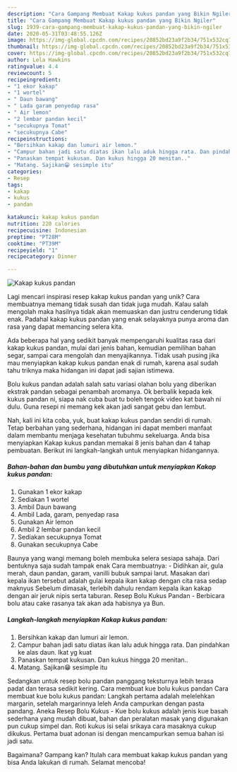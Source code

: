 ```yaml
---
description: "Cara Gampang Membuat Kakap kukus pandan yang Bikin Ngiler"
title: "Cara Gampang Membuat Kakap kukus pandan yang Bikin Ngiler"
slug: 1939-cara-gampang-membuat-kakap-kukus-pandan-yang-bikin-ngiler
date: 2020-05-31T03:48:55.126Z
image: https://img-global.cpcdn.com/recipes/20852bd23a9f2b34/751x532cq70/kakap-kukus-pandan-foto-resep-utama.jpg
thumbnail: https://img-global.cpcdn.com/recipes/20852bd23a9f2b34/751x532cq70/kakap-kukus-pandan-foto-resep-utama.jpg
cover: https://img-global.cpcdn.com/recipes/20852bd23a9f2b34/751x532cq70/kakap-kukus-pandan-foto-resep-utama.jpg
author: Lela Hawkins
ratingvalue: 4.4
reviewcount: 5
recipeingredient:
- "1 ekor kakap"
- "1 wortel"
- " Daun bawang"
- " Lada garam penyedap rasa"
- " Air lemon"
- "2 lembar pandan kecil"
- "secukupnya Tomat"
- "secukupnya Cabe"
recipeinstructions:
- "Bersihkan kakap dan lumuri air lemon."
- "Campur bahan jadi satu diatas ikan lalu aduk hingga rata. Dan pindahkan ke alas daun. Ikat yg kuat"
- "Panaskan tempat kukusan. Dan kukus hingga 20 menitan.."
- "Matang. Sajikan😁 sesimple itu"
categories:
- Resep
tags:
- kakap
- kukus
- pandan

katakunci: kakap kukus pandan 
nutrition: 220 calories
recipecuisine: Indonesian
preptime: "PT28M"
cooktime: "PT39M"
recipeyield: "1"
recipecategory: Dinner

---
```



![Kakap kukus pandan](https://img-global.cpcdn.com/recipes/20852bd23a9f2b34/751x532cq70/kakap-kukus-pandan-foto-resep-utama.jpg)

Lagi mencari inspirasi resep kakap kukus pandan yang unik? Cara membuatnya memang tidak susah dan tidak juga mudah. Kalau salah mengolah maka hasilnya tidak akan memuaskan dan justru cenderung tidak enak. Padahal kakap kukus pandan yang enak selayaknya punya aroma dan rasa yang dapat memancing selera kita.

Ada beberapa hal yang sedikit banyak mempengaruhi kualitas rasa dari kakap kukus pandan, mulai dari jenis bahan, kemudian pemilihan bahan segar, sampai cara mengolah dan menyajikannya. Tidak usah pusing jika mau menyiapkan kakap kukus pandan enak di rumah, karena asal sudah tahu triknya maka hidangan ini dapat jadi sajian istimewa.

Bolu kukus pandan adalah salah satu variasi olahan bolu yang diberikan ekstrak pandan sebagai penambah aromanya. Ok berbalik kepada kek kukus pandan ni, siapa nak cuba buat tu boleh tengok video kat bawah ni dulu. Guna resepi ni memang kek akan jadi sangat gebu dan lembut.


Nah, kali ini kita coba, yuk, buat kakap kukus pandan sendiri di rumah. Tetap berbahan yang sederhana, hidangan ini dapat memberi manfaat dalam membantu menjaga kesehatan tubuhmu sekeluarga. Anda bisa menyiapkan Kakap kukus pandan memakai 8 jenis bahan dan 4 tahap pembuatan. Berikut ini langkah-langkah untuk menyiapkan hidangannya.

<!--inarticleads1-->

##### Bahan-bahan dan bumbu yang dibutuhkan untuk menyiapkan Kakap kukus pandan:

1. Gunakan 1 ekor kakap
1. Sediakan 1 wortel
1. Ambil  Daun bawang
1. Ambil  Lada, garam, penyedap rasa
1. Gunakan  Air lemon
1. Ambil 2 lembar pandan kecil
1. Sediakan secukupnya Tomat
1. Gunakan secukupnya Cabe


Baunya yang wangi memang boleh membuka selera sesiapa sahaja. Dari bentuknya saja sudah tampak enak Cara membuatnya: - Didihkan air, gula merah, daun pandan, garam, vanilli bubuk sampai larut. Masakan dari kepala ikan tersebut adalah gulai kepala ikan kakap dengan cita rasa sedap maknyus Sebelum dimasak, terlebih dahulu rendam kepala ikan kakap dengan air jeruk nipis serta taburan. Resep Bolu Kukus Pandan - Berbicara bolu atau cake rasanya tak akan ada habisnya ya Bun. 

<!--inarticleads2-->

##### Langkah-langkah menyiapkan Kakap kukus pandan:

1. Bersihkan kakap dan lumuri air lemon.
1. Campur bahan jadi satu diatas ikan lalu aduk hingga rata. Dan pindahkan ke alas daun. Ikat yg kuat
1. Panaskan tempat kukusan. Dan kukus hingga 20 menitan..
1. Matang. Sajikan😁 sesimple itu


Sedangkan untuk resep bolu pandan panggang teksturnya lebih terasa padat dan terasa sedikit kering. Cara membuat kue bolu kukus pandan Cara membuat kue bolu kukus pandan: Langkah pertama adalah melelehkan margarin, setelah margarinnya leleh Anda campurkan dengan pasta pandang. Aneka Resep Bolu Kukus - Kue bolu kukus adalah jenis kue basah sederhana yang mudah dibuat, bahan dan peralatan masak yang digunakan pun cukup simpel dan. Roti kukus isi selai srikaya cara masaknya cukup dikukus. Pertama buat adonan isi dengan mencampurkan semua bahan isi jadi satu. 

Bagaimana? Gampang kan? Itulah cara membuat kakap kukus pandan yang bisa Anda lakukan di rumah. Selamat mencoba!
